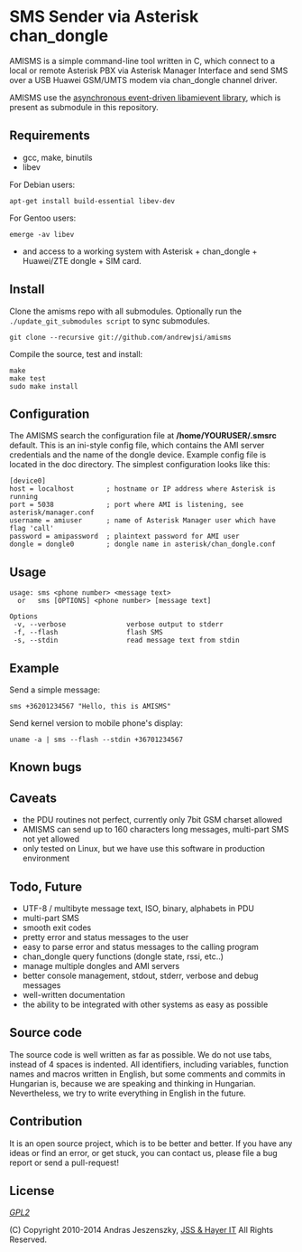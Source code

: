 # SMS Sender via Asterisk chan_dongle

AMISMS is a simple command-line tool written in C, which connect to a local or
remote Asterisk PBX via Asterisk Manager Interface and send SMS over a USB
Huawei GSM/UMTS modem via chan_dongle channel driver.

AMISMS use the [asynchronous event-driven libamievent
library](https://github.com/andrewjsi/libamievent), which is present as
submodule in this repository.

## Requirements

* gcc, make, binutils
* libev

For Debian users:

    apt-get install build-essential libev-dev

For Gentoo users:

    emerge -av libev

* and access to a working system with Asterisk + chan_dongle + Huawei/ZTE
  dongle + SIM card.

## Install

Clone the amisms repo with all submodules. Optionally run the
`./update_git_submodules script` to sync submodules.

    git clone --recursive git://github.com/andrewjsi/amisms

Compile the source, test and install:

    make
    make test
    sudo make install

## Configuration

The AMISMS search the configuration file at __/home/YOURUSER/.smsrc__ default.
This is an ini-style config file, which contains the AMI server credentials and
the name of the dongle device. Example config file is located in the doc
directory. The simplest configuration looks like this:

```
[device0]
host = localhost        ; hostname or IP address where Asterisk is running
port = 5038             ; port where AMI is listening, see asterisk/manager.conf
username = amiuser      ; name of Asterisk Manager user which have flag 'call'
password = amipassword  ; plaintext password for AMI user
dongle = dongle0        ; dongle name in asterisk/chan_dongle.conf
```

## Usage
```
usage: sms <phone number> <message text>
  or   sms [OPTIONS] <phone number> [message text]

Options
 -v, --verbose               verbose output to stderr
 -f, --flash                 flash SMS
 -s, --stdin                 read message text from stdin
```
## Example

Send a simple message:

    sms +36201234567 "Hello, this is AMISMS"

Send kernel version to mobile phone's display:

    uname -a | sms --flash --stdin +36701234567

## Known bugs

## Caveats

* the PDU routines not perfect, currently only 7bit GSM charset allowed
* AMISMS can send up to 160 characters long messages, multi-part SMS not yet allowed
* only tested on Linux, but we have use this software in production environment

## Todo, Future

* UTF-8 / multibyte message text, ISO, binary, alphabets in PDU
* multi-part SMS
* smooth exit codes
* pretty error and status messages to the user
* easy to parse error and status messages to the calling program
* chan_dongle query functions (dongle state, rssi, etc..)
* manage multiple dongles and AMI servers
* better console management, stdout, stderr, verbose and debug messages
* well-written documentation
* the ability to be integrated with other systems as easy as possible

## Source code

The source code is well written as far as possible. We do not use tabs, instead
of 4 spaces is indented. All identifiers, including variables, function names
and macros written in English, but some comments and commits in Hungarian is,
because we are speaking and thinking in Hungarian. Nevertheless, we try to
write everything in English in the future.

## Contribution

It is an open source project, which is to be better and better. If you have any
ideas or find an error, or get stuck, you can contact us, please file a bug
report or send a pull-request!

## License

[_GPL2_](https://www.gnu.org/licenses/gpl-2.0.html)

(C) Copyright 2010-2014 Andras Jeszenszky, [JSS & Hayer
IT](http://www.jsshayer.hu) All Rights Reserved.
